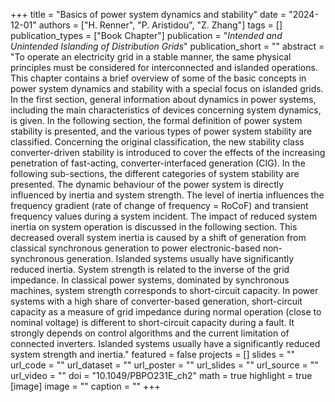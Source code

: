 +++
title = "Basics of power system dynamics and stability"
date = "2024-12-01"
authors = ["H. Renner", "P. Aristidou", "Z. Zhang"]
tags = []
publication_types = ["Book Chapter"]
publication = "_Intended and Unintended Islanding of Distribution Grids_"
publication_short = ""
abstract = "To operate an electricity grid in a stable manner, the same physical principles must be considered for interconnected and islanded operations. This chapter contains a brief overview of some of the basic concepts in power system dynamics and stability with a special focus on islanded grids. In the first section, general information about dynamics in power systems, including the main characteristics of devices concerning system dynamics, is given. In the following section, the formal definition of power system stability is presented, and the various types of power system stability are classified. Concerning the original classification, the new stability class converter-driven stability is introduced to cover the effects of the increasing penetration of fast-acting, converter-interfaced generation (CIG). In the following sub-sections, the different categories of system stability are presented. The dynamic behaviour of the power system is directly influenced by inertia and system strength. The level of inertia influences the frequency gradient (rate of change of frequency = RoCoF) and transient frequency values during a system incident. The impact of reduced system inertia on system operation is discussed in the following section. This decreased overall system inertia is caused by a shift of generation from classical synchronous generation to power electronic-based non-synchronous generation. Islanded systems usually have significantly reduced inertia. System strength is related to the inverse of the grid impedance. In classical power systems, dominated by synchronous machines, system strength corresponds to short-circuit capacity. In power systems with a high share of converter-based generation, short-circuit capacity as a measure of grid impedance during normal operation (close to nominal voltage) is different to short-circuit capacity during a fault. It strongly depends on control algorithms and the current limitation of connected inverters. Islanded systems usually have a significantly reduced system strength and inertia."
featured = false
projects = []
slides = ""
url_code = ""
url_dataset = ""
url_poster = ""
url_slides = ""
url_source = ""
url_video = ""
doi = "10.1049/PBPO231E_ch2"
math = true
highlight = true
[image]
image = ""
caption = ""
+++


